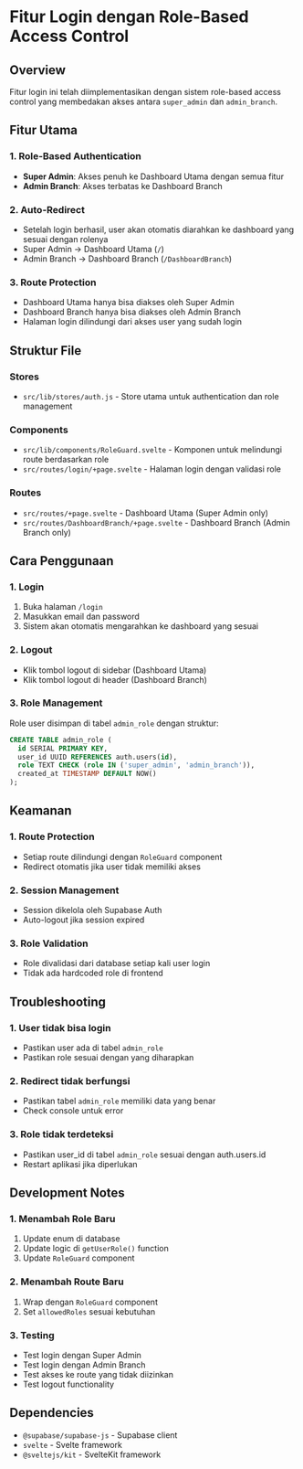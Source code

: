 # Fitur Login dengan Role-Based Access Control

## Overview
Fitur login ini telah diimplementasikan dengan sistem role-based access control yang membedakan akses antara `super_admin` dan `admin_branch`.

## Fitur Utama

### 1. Role-Based Authentication
- **Super Admin**: Akses penuh ke Dashboard Utama dengan semua fitur
- **Admin Branch**: Akses terbatas ke Dashboard Branch

### 2. Auto-Redirect
- Setelah login berhasil, user akan otomatis diarahkan ke dashboard yang sesuai dengan rolenya
- Super Admin → Dashboard Utama (`/`)
- Admin Branch → Dashboard Branch (`/DashboardBranch`)

### 3. Route Protection
- Dashboard Utama hanya bisa diakses oleh Super Admin
- Dashboard Branch hanya bisa diakses oleh Admin Branch
- Halaman login dilindungi dari akses user yang sudah login

## Struktur File

### Stores
- `src/lib/stores/auth.js` - Store utama untuk authentication dan role management

### Components
- `src/lib/components/RoleGuard.svelte` - Komponen untuk melindungi route berdasarkan role
- `src/routes/login/+page.svelte` - Halaman login dengan validasi role

### Routes
- `src/routes/+page.svelte` - Dashboard Utama (Super Admin only)
- `src/routes/DashboardBranch/+page.svelte` - Dashboard Branch (Admin Branch only)

## Cara Penggunaan

### 1. Login
1. Buka halaman `/login`
2. Masukkan email dan password
3. Sistem akan otomatis mengarahkan ke dashboard yang sesuai

### 2. Logout
- Klik tombol logout di sidebar (Dashboard Utama)
- Klik tombol logout di header (Dashboard Branch)

### 3. Role Management
Role user disimpan di tabel `admin_role` dengan struktur:
```sql
CREATE TABLE admin_role (
  id SERIAL PRIMARY KEY,
  user_id UUID REFERENCES auth.users(id),
  role TEXT CHECK (role IN ('super_admin', 'admin_branch')),
  created_at TIMESTAMP DEFAULT NOW()
);
```

## Keamanan

### 1. Route Protection
- Setiap route dilindungi dengan `RoleGuard` component
- Redirect otomatis jika user tidak memiliki akses

### 2. Session Management
- Session dikelola oleh Supabase Auth
- Auto-logout jika session expired

### 3. Role Validation
- Role divalidasi dari database setiap kali user login
- Tidak ada hardcoded role di frontend

## Troubleshooting

### 1. User tidak bisa login
- Pastikan user ada di tabel `admin_role`
- Pastikan role sesuai dengan yang diharapkan

### 2. Redirect tidak berfungsi
- Pastikan tabel `admin_role` memiliki data yang benar
- Check console untuk error

### 3. Role tidak terdeteksi
- Pastikan user_id di tabel `admin_role` sesuai dengan auth.users.id
- Restart aplikasi jika diperlukan

## Development Notes

### 1. Menambah Role Baru
1. Update enum di database
2. Update logic di `getUserRole()` function
3. Update `RoleGuard` component

### 2. Menambah Route Baru
1. Wrap dengan `RoleGuard` component
2. Set `allowedRoles` sesuai kebutuhan

### 3. Testing
- Test login dengan Super Admin
- Test login dengan Admin Branch
- Test akses ke route yang tidak diizinkan
- Test logout functionality

## Dependencies
- `@supabase/supabase-js` - Supabase client
- `svelte` - Svelte framework
- `@sveltejs/kit` - SvelteKit framework
